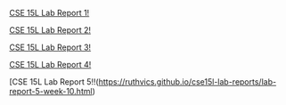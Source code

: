 [CSE 15L Lab Report 1!](https://ruthvics.github.io/cse15l-lab-reports/lab-report-1-week-2.html)


[CSE 15L Lab Report 2!](https://ruthvics.github.io/cse15l-lab-reports/lab-report-2-week-4.html)

[CSE 15L Lab Report 3!](https://ruthvics.github.io/cse15l-lab-reports/lab-report-3-week-6.html)

[CSE 15L Lab Report 4!](https://ruthvics.github.io/cse15l-lab-reports/lab-report-4-week-8.html)

[CSE 15L Lab Report 5!!(https://ruthvics.github.io/cse15l-lab-reports/lab-report-5-week-10.html)